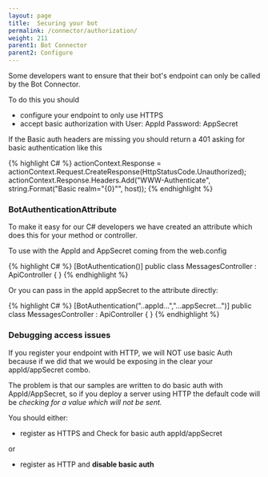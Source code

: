 ```yaml
---
layout: page
title:  Securing your bot
permalink: /connector/authorization/
weight: 211
parent1: Bot Connector
parent2: Configure
---
```


Some developers want to ensure that their bot's endpoint can only be called by the Bot Connector.

To do this you should

* configure your endpoint to only use HTTPS
* accept basic authorization with User: AppId Password: AppSecret 

If the Basic auth headers are missing you should return a 401 asking for basic authentication like this

{% highlight C# %}
    actionContext.Response = actionContext.Request.CreateResponse(HttpStatusCode.Unauthorized);
    actionContext.Response.Headers.Add("WWW-Authenticate", string.Format("Basic realm=\"{0}\"", host));
{% endhighlight %}

### BotAuthenticationAttribute
To make it easy for our C# developers we have created an attribute which does this for your method or controller.

To use with the AppId and AppSecret coming from the web.config

{% highlight C# %}
    [BotAuthentication()]
    public class MessagesController : ApiController
    {
    }
{% endhighlight %}

Or you can pass in the appId appSecret to the attribute directly:

{% highlight C# %}
    [BotAuthentication("..appId...","...appSecret...")]
    public class MessagesController : ApiController
    {
    }
{% endhighlight %}



### Debugging access issues

If you register your endpoint with HTTP, we will NOT use basic Auth because if we did that we would be exposing in the
clear your appId/appSecret combo.

The problem is that our samples are written to do basic auth with AppId/AppSecret, so if you deploy a server using HTTP
the default code will be *checking for a value which will not be sent.*

You should either:

* register as HTTPS and Check for basic auth appId/appSecret

or
 
* register as HTTP and **disable basic auth** 
 
